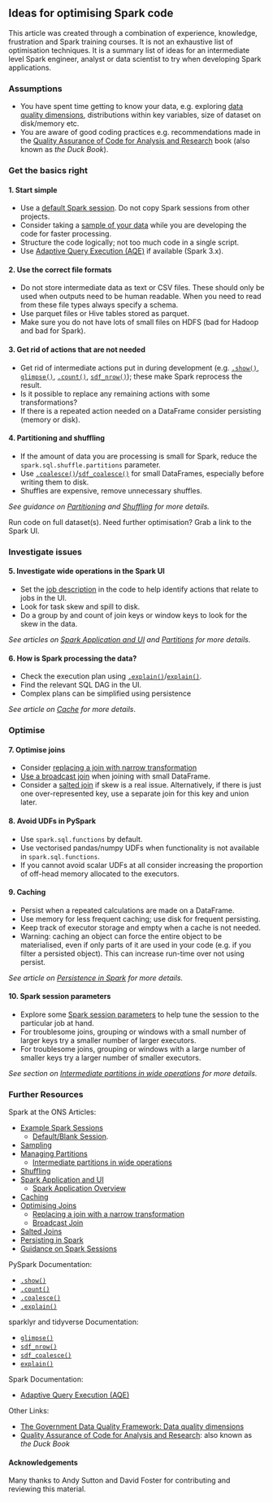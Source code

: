 ## Ideas for optimising Spark code

This article was created through a combination of experience, knowledge, frustration and Spark training courses. It is not an exhaustive list of optimisation techniques. It is a summary list of ideas for an intermediate level Spark engineer, analyst or data scientist to try when developing Spark applications. 

### Assumptions 
- You have spent time getting to know your data, e.g. exploring [data quality dimensions](https://www.gov.uk/government/publications/the-government-data-quality-framework/the-government-data-quality-framework#Data-quality-dimensions), distributions within key variables, size of dataset on disk/memory etc.
- You are aware of good coding practices e.g. recommendations made in the [Quality Assurance of Code for Analysis and Research](https://best-practice-and-impact.github.io/qa-of-code-guidance/intro.html) book (also known as *the Duck Book*).

### Get the basics right

#### 1. Start simple
- Use a [default Spark session](../spark-overview/example-spark-sessions.html#default-blank-session). Do not copy Spark sessions from other projects.
- Consider taking a [sample of your data](../spark-functions/sampling) while you are developing the code for faster processing.
- Structure the code logically; not too much code in a single script.
- Use [Adaptive Query Execution (AQE)](https://spark.apache.org/docs/latest/sql-performance-tuning.html#adaptive-query-execution) if available (Spark 3.x).

#### 2. Use the correct file formats
- Do not store intermediate data as text or CSV files. These should only be used when outputs need to be human readable. When you need to read from these file types always specify a schema.
- Use parquet files or Hive tables stored as parquet.
- Make sure you do not have lots of small files on HDFS (bad for Hadoop and bad for Spark).

#### 3. Get rid of actions that are not needed
- Get rid of intermediate actions put in during development (e.g. [`.show()`](https://spark.apache.org/docs/latest/api/python/reference/api/pyspark.sql.DataFrame.show.html), [`glimpse()`](https://pillar.r-lib.org/reference/glimpse.html), [`.count()`](https://spark.apache.org/docs/latest/api/python/reference/api/pyspark.sql.DataFrame.count.html), [`sdf_nrow()`](https://spark.rstudio.com/packages/sparklyr/latest/reference/sdf_dim.html)); these make Spark reprocess the result.
- Is it possible to replace any remaining actions with some transformations?
- If there is a repeated action needed on a DataFrame consider persisting (memory or disk).

#### 4. Partitioning and shuffling
- If the amount of data you are processing is small for Spark, reduce the `spark.sql.shuffle.partitions` parameter.
- Use [`.coalesce()`](https://spark.apache.org/docs/latest/api/python/reference/api/pyspark.sql.DataFrame.coalesce.html)/[`sdf_coalesce()`](https://spark.rstudio.com/packages/sparklyr/latest/reference/sdf_coalesce.html) for small DataFrames, especially before writing them to disk.
- Shuffles are expensive, remove unnecessary shuffles.

*See guidance on [Partitioning](../spark-concepts/partitions) and [Shuffling](../spark-concepts/shuffling) for more details.*

Run code on full dataset(s). Need further optimisation? Grab a link to the Spark UI.

### Investigate issues

#### 5. Investigate wide operations in the Spark UI
- Set the [job description](../spark-concepts/partitions.html#run-the-jobs-and-investigate-ui) in the code to help identify actions that relate to jobs in the UI.
- Look for task skew and spill to disk.
- Do a group by and count of join keys or window keys to look for the skew in the data.

*See articles on [Spark Application and UI](../spark-concepts/spark-application-and-ui.html#spark-application-overview) and [Partitions](../spark-concepts/partitions.html#intermediate-partitions-in-wide-operations) for more details.*

#### 6. How is Spark processing the data?
- Check the execution plan using [`.explain()`](https://spark.apache.org/docs/latest/api/python/reference/api/pyspark.sql.DataFrame.explain.html)/[`explain()`](https://dplyr.tidyverse.org/reference/explain.html).
- Find the relevant SQL DAG in the UI.
- Complex plans can be simplified using persistence 

*See article on [Cache](../spark-concepts/cache) for more details*.

### Optimise

#### 7. Optimise joins
- Consider [replacing a join with narrow transformation](../spark-concepts/join-concepts.html#replacing-a-join-with-a-narrow-transformation)
- [Use a broadcast join](../spark-concepts/join-concepts.html#broadcast-join) when joining with small DataFrame.
- Consider a [salted join](../spark-concepts/salted-joins) if skew is a real issue. Alternatively, if there is just one over-represented key, use a separate join for this key and union later.

#### 8. Avoid UDFs in PySpark
- Use `spark.sql.functions` by default.
- Use vectorised pandas/numpy UDFs when functionality is not available in `spark.sql.functions`.
- If you cannot avoid scalar UDFs at all consider increasing the proportion of off-head memory allocated to the executors.

#### 9. Caching
- Persist when a repeated calculations are made on a DataFrame.
- Use memory for less frequent caching; use disk for frequent persisting.
- Keep track of executor storage and empty when a cache is not needed.
- Warning: caching an object can force the entire object to be materialised, even if only parts of it are used in your code (e.g. if you filter a persisted object). This can increase run-time over not using persist.

*See article on [Persistence in Spark](../spark-concepts/persistence) for more details.*

#### 10. Spark session parameters
- Explore some [Spark session parameters](../spark-overview/spark-session-guidance) to help tune the session to the particular job at hand.
- For troublesome joins, grouping or windows with a small number of larger keys try a smaller number of larger executors.
- For troublesome joins, grouping or windows with a large number of smaller keys try a larger number of smaller executors.

*See section on [Intermediate partitions in wide operations](../spark-concepts/partitions.html#intermediate-partitions-in-wide-operations) for more details.*

### Further Resources

Spark at the ONS Articles:
- [Example Spark Sessions](../spark-overview/example-spark-sessions)
    - [Default/Blank Session](../spark-overview/example-spark-sessions.html#default-blank-session).
- [Sampling](../spark-functions/sampling)
- [Managing Partitions](../spark-concepts/partitions)
    - [Intermediate partitions in wide operations](../spark-concepts/partitions.html#intermediate-partitions-in-wide-operations)
- [Shuffling](../spark-concepts/shuffling)
- [Spark Application and UI](../spark-concepts/spark-application-and-ui)
    - [Spark Application Overview](../spark-concepts/spark-application-and-ui.html#spark-application-overview)
- [Caching](../spark-concepts/cache)
- [Optimising Joins](../spark-concepts/join-concepts)
    - [Replacing a join with a narrow transformation](../spark-concepts/join-concepts.html#replacing-a-join-with-a-narrow-transformation)
    - [Broadcast Join](../spark-concepts/join-concepts)
- [Salted Joins](../spark-concepts/salted-joins)
- [Persisting in Spark](../spark-concepts/persistence)
- [Guidance on Spark Sessions](../spark-overview/spark-session-guidance)

PySpark Documentation:
- [`.show()`](https://spark.apache.org/docs/latest/api/python/reference/api/pyspark.sql.DataFrame.show.html)
- [`.count()`](https://spark.apache.org/docs/latest/api/python/reference/api/pyspark.sql.DataFrame.count.html)
- [`.coalesce()`](https://spark.apache.org/docs/latest/api/python/reference/api/pyspark.sql.DataFrame.coalesce.html)
- [`.explain()`](https://spark.apache.org/docs/latest/api/python/reference/api/pyspark.sql.DataFrame.explain.html)

sparklyr and tidyverse Documentation:
- [`glimpse()`](https://pillar.r-lib.org/reference/glimpse.html)
- [`sdf_nrow()`](https://spark.rstudio.com/packages/sparklyr/latest/reference/sdf_dim.html)
- [`sdf_coalesce()`](https://spark.rstudio.com/packages/sparklyr/latest/reference/sdf_coalesce.html)
- [`explain()`](https://dplyr.tidyverse.org/reference/explain.html)

Spark Documentation:
- [Adaptive Query Execution (AQE)](https://spark.apache.org/docs/latest/sql-performance-tuning.html#adaptive-query-execution) 

Other Links:
- [The Government Data Quality Framework: Data quality dimensions](https://www.gov.uk/government/publications/the-government-data-quality-framework/the-government-data-quality-framework#Data-quality-dimensions)
- [Quality Assurance of Code for Analysis and Research](https://best-practice-and-impact.github.io/qa-of-code-guidance/intro.html): also known as *the Duck Book*

#### Acknowledgements

Many thanks to Andy Sutton and David Foster for contributing and reviewing this material.
